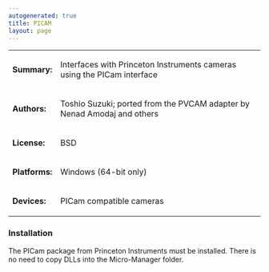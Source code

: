 ```yaml
---
autogenerated: true
title: PICAM
layout: page
---
```


<table>

<tr>

<td markdown="1">

**Summary:**

</td>

<td markdown="1">

Interfaces with Princeton Instruments cameras using the PICam interface

</td>

</tr>

<tr>

<td markdown="1">

**Authors:**

</td>

<td markdown="1">

Toshio Suzuki; ported from the PVCAM adapter by Nenad Amodaj and others

</td>

</tr>

<tr>

<td markdown="1">

**License:**

</td>

<td markdown="1">

BSD

</td>

</tr>

<tr>

<td markdown="1">

**Platforms:**

</td>

<td markdown="1">

Windows (64-bit only)

</td>

</tr>

<tr>

<td markdown="1">

**Devices:**

</td>

<td markdown="1">

PICam compatible cameras

</td>

</tr>

</table>

### Installation

The PICam package from Princeton Instruments must be installed. There is
no need to copy DLLs into the Micro-Manager folder.
